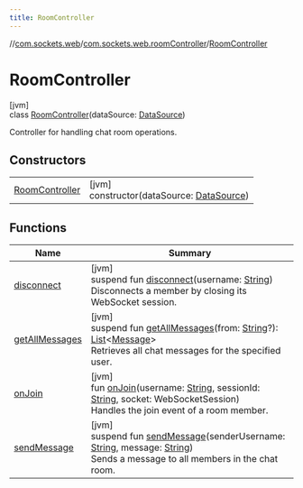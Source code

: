 ```yaml
---
title: RoomController
---
```

//[com.sockets.web](../../../index.html)/[com.sockets.web.roomController](../index.html)/[RoomController](index.html)



# RoomController



[jvm]\
class [RoomController](index.html)(dataSource: [DataSource](../../com.sockets.web.data/-data-source/index.html))

Controller for handling chat room operations.



## Constructors


| | |
|---|---|
| [RoomController](-room-controller.html) | [jvm]<br>constructor(dataSource: [DataSource](../../com.sockets.web.data/-data-source/index.html)) |


## Functions


| Name | Summary |
|---|---|
| [disconnect](disconnect.html) | [jvm]<br>suspend fun [disconnect](disconnect.html)(username: [String](https://kotlinlang.org/api/latest/jvm/stdlib/kotlin/-string/index.html))<br>Disconnects a member by closing its WebSocket session. |
| [getAllMessages](get-all-messages.html) | [jvm]<br>suspend fun [getAllMessages](get-all-messages.html)(from: [String](https://kotlinlang.org/api/latest/jvm/stdlib/kotlin/-string/index.html)?): [List](https://kotlinlang.org/api/latest/jvm/stdlib/kotlin.collections/-list/index.html)&lt;[Message](../../com.sockets.web.data/-message/index.html)&gt;<br>Retrieves all chat messages for the specified user. |
| [onJoin](on-join.html) | [jvm]<br>fun [onJoin](on-join.html)(username: [String](https://kotlinlang.org/api/latest/jvm/stdlib/kotlin/-string/index.html), sessionId: [String](https://kotlinlang.org/api/latest/jvm/stdlib/kotlin/-string/index.html), socket: WebSocketSession)<br>Handles the join event of a room member. |
| [sendMessage](send-message.html) | [jvm]<br>suspend fun [sendMessage](send-message.html)(senderUsername: [String](https://kotlinlang.org/api/latest/jvm/stdlib/kotlin/-string/index.html), message: [String](https://kotlinlang.org/api/latest/jvm/stdlib/kotlin/-string/index.html))<br>Sends a message to all members in the chat room. |

